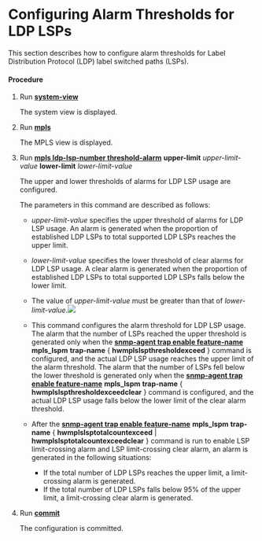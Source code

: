Configuring Alarm Thresholds for LDP LSPs
=========================================

This section describes how to configure alarm thresholds for Label Distribution Protocol (LDP) label switched paths (LSPs).

#### Procedure

1. Run [**system-view**](cmdqueryname=system-view)
   
   
   
   The system view is displayed.
2. Run [**mpls**](cmdqueryname=mpls)
   
   
   
   The MPLS view is displayed.
3. Run [**mpls ldp-lsp-number threshold-alarm**](cmdqueryname=mpls+ldp-lsp-number+threshold-alarm+upper-limit+lower-limit) **upper-limit** *upper-limit-value* **lower-limit** *lower-limit-value*
   
   
   
   The upper and lower thresholds of alarms for LDP LSP usage are configured.
   
   
   
   The parameters in this command are described as follows:
   
   * *upper-limit-value* specifies the upper threshold of alarms for LDP LSP usage. An alarm is generated when the proportion of established LDP LSPs to total supported LDP LSPs reaches the upper limit.
   * *lower-limit-value* specifies the lower threshold of clear alarms for LDP LSP usage. A clear alarm is generated when the proportion of established LDP LSPs to total supported LDP LSPs falls below the lower limit.
   * The value of *upper-limit-value* must be greater than that of *lower-limit-value*.![](../../../../public_sys-resources/note_3.0-en-us.png) 
   * This command configures the alarm threshold for LDP LSP usage. The alarm that the number of LSPs reached the upper threshold is generated only when the [**snmp-agent trap enable feature-name**](cmdqueryname=snmp-agent+trap+enable+feature-name+mpls_lspm+trap-name) **mpls\_lspm** **trap-name** { **hwmplslspthresholdexceed** } command is configured, and the actual LDP LSP usage reaches the upper limit of the alarm threshold. The alarm that the number of LSPs fell below the lower threshold is generated only when the [**snmp-agent trap enable feature-name**](cmdqueryname=snmp-agent+trap+enable+feature-name+mpls_lspm+trap-name) **mpls\_lspm** **trap-name** { **hwmplslspthresholdexceedclear** } command is configured, and the actual LDP LSP usage falls below the lower limit of the clear alarm threshold.
   * After the [**snmp-agent trap enable feature-name**](cmdqueryname=snmp-agent+trap+enable+feature-name+mpls_lspm+trap-name) **mpls\_lspm** **trap-name** { **hwmplslsptotalcountexceed** | **hwmplslsptotalcountexceedclear** } command is run to enable LSP limit-crossing alarm and LSP limit-crossing clear alarm, an alarm is generated in the following situations:
     
     + If the total number of LDP LSPs reaches the upper limit, a limit-crossing alarm is generated.
     + If the total number of LDP LSPs falls below 95% of the upper limit, a limit-crossing clear alarm is generated.
4. Run [**commit**](cmdqueryname=commit)
   
   
   
   The configuration is committed.